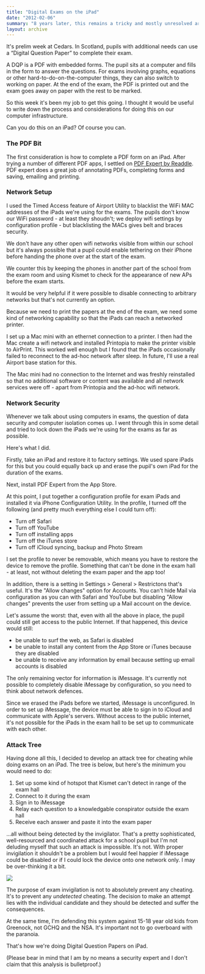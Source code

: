 ```yaml
---
title: "Digital Exams on the iPad"
date: "2012-02-06"
summary: "8 years later, this remains a tricky and mostly unresolved area."
layout: archive
---
```


It's prelim week at Cedars. In Scotland, pupils with additional needs can use a “Digital Question Paper” to complete their exam.

A DQP is a PDF with embedded forms. The pupil sits at a computer and fills in the form to answer the questions. For exams involving graphs, equations or other hard-to-do-on-the-computer things, they can also switch to working on paper. At the end of the exam, the PDF is printed out and the exam goes away on paper with the rest to be marked.

So this week it's been my job to get this going. I thought it would be useful to write down the process and considerations for doing this on our computer infrastructure.

Can you do this on an iPad? Of course you can.

### The PDF Bit

The first consideration is how to complete a PDF form on an iPad. After trying a number of different PDF apps, I settled on [PDF Expert by Readdle](http://itunes.apple.com/gb/app/pdf-expert-fill-forms-annotate/id393316844?mt=8). PDF expert does a great job of annotating PDFs, completing forms and saving, emailing and printing.

### Network Setup

I used the Timed Access feature of Airport Utility to blacklist the WiFi MAC addresses of the iPads we're using for the exams. The pupils don't know our WiFi password - at least they shoudn't; we deploy wifi settings by configuration profile - but blacklisting the MACs gives belt and braces security.

We don't have any other open wifi networks visible from within our school but it's always possible that a pupil could enable tethering on their iPhone before handing the phone over at the start of the exam.

We counter this by keeping the phones in another part of the school from the exam room and using Kismet to check for the appearance of new APs before the exam starts.

It would be very helpful if it were possible to disable connecting to arbitrary networks but that's not currently an option.

Because we need to print the papers at the end of the exam, we need some kind of networking capability so that the iPads can reach a networked printer.

I set up a Mac mini with an ethernet connection to a printer. I then had the Mac create a wifi network and installed Printopia to make the printer visible to AirPrint. This worked well enough but I found that the iPads occasionally failed to reconnect to the ad-hoc network after sleep. In future, I'll use a real Airport base station for this.

The Mac mini had no connection to the Internet and was freshly reinstalled so that no additional software or content was available and all network services were off - apart from Printopia and the ad-hoc wifi network.

### Network Security

Whenever we talk about using computers in exams, the question of data security and computer isolation comes up. I went through this in some detail and tried to lock down the iPads we're using for the exams as far as possible.

Here's what I did.

Firstly, take an iPad and restore it to factory settings. We used spare iPads for this but you could equally back up and erase the pupil's own iPad for the duration of the exams.

Next, install PDF Expert from the App Store.

At this point, I put together a configuration profile for exam iPads and installed it via iPhone Configuration Utility. In the profile, I turned off the following (and pretty much everything else I could turn off):

- Turn off Safari
- Turn off YouTube
- Turn off installing apps
- Turn off the iTunes store
- Turn off iCloud syncing, backup and Photo Stream

I set the profile to never be removable, which means you have to restore the device to remove the profile. Something that can't be done in the exam hall - at least, not without deleting the exam paper and the app too!

In addition, there is a setting in Settings > General > Restrictons that's useful. It's the "Allow changes" option for Accounts. You can't hide Mail via configuration as you can with Safari and YouTube but disabling "Allow changes" prevents the user from setting up a Mail account on the device.

Let's assume the worst: that, even with all the above in place, the pupil could still get access to the public Internet. If that happened, this device would still:

- be unable to surf the web, as Safari is disabled
- be unable to install any content from the App Store or iTunes because they are disabled
- be unable to receive any information by email because setting up email accounts is disabled

The only remaining vector for information is iMessage. It's currently not possible to completely disable iMessage by configuration, so you need to think about network defences.

Since we erased the iPads before we started, iMessage is unconfigured. In order to set up iMessage, the device must be able to sign in to iCloud and communicate with Apple's servers. Without access to the public internet, it's not possible for the iPads in the exam hall to be set up to communicate with each other.

### Attack Tree

Having done all this, I decided to develop an attack tree for cheating while doing exams on an iPad. The tree is below, but here's the minimum you would need to do:

1. Set up some kind of hotspot that Kismet can't detect in range of the exam hall
2. Connect to it during the exam
3. Sign in to iMessage
4. Relay each question to a knowledgable conspirator outside the exam hall
5. Receive each answer and paste it into the exam paper

…all without being detected by the invigilator. That's a pretty sophisticated, well-resourced and coordinated attack for a school pupil but I'm not deluding myself that such an attack is impossible. It's not. With proper invigilation it shouldn't be a problem but I would feel happier if iMessage could be disabled or if I could lock the device onto one network only. I may be over-thinking it a bit.

[![](http://farm8.staticflickr.com/7160/6831914815_352d29aea3_d.jpg)](http://www.flickr.com/photos/fraserspeirs/6831914815)

The purpose of exam invigilation is not to absolutely prevent any cheating. It's to prevent any _undetected_ cheating. The decision to make an attempt lies with the individual candidate and they should be detected and suffer the consequences.

At the same time, I'm defending this system against 15-18 year old kids from Greenock, not GCHQ and the NSA. It's important not to go overboard with the paranoia.

That's how we're doing Digital Question Papers on iPad.

(Please bear in mind that I am by no means a security expert and I don't claim that this analysis is bulletproof.)
